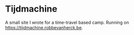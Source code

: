 # Tijdmachine

A small site I wrote for a time-travel based camp. Running on <https://tijdmachine.robbevanherck.be>.
